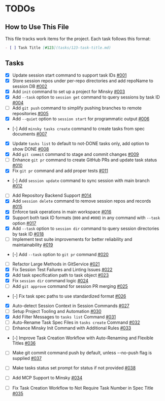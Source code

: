 # TODOs

## How to Use This File

This file tracks work items for the project. Each task follows this format:

```markdown
- [ ] Task Title [#123](tasks/123-task-title.md)
```

## Tasks

- [x] Update session start command to support task IDs [#001](tasks/001-update-session-start-task-id.md)
- [x] Store session repos under per-repo directories and add repoName to session DB [#002](tasks/002-per-repo-session-storage.md)
- [x] Add `init` command to set up a project for Minsky [#003](tasks/003-add-init-command.md)
- [x] Add `--task` option to `session get` command to query sessions by task ID [#004](tasks/004-add-task-option-to-session-get.md)
- [ ] Add `git push` command to simplify pushing branches to remote repositories [#005](tasks/005-add-git-push-command.md)
- [x] Add `--quiet` option to `session start` for programmatic output [#006](tasks/006-add-quiet-option-to-session-start.md)
- [-] Add `minsky tasks create` command to create tasks from spec documents [#007](tasks/007-add-tasks-create-command.md)
- [x] Update `tasks list` to default to not-DONE tasks only, add option to show DONE [#008](tasks/008-update-tasks-list-hide-done.md)
- [x] Add `git commit` command to stage and commit changes [#009](tasks/009-add-git-commit-command.md)
- [ ] Enhance `git pr` command to create GitHub PRs and update task status [#010](tasks/010-enhance-git-pr-command.md)
- [X] Fix `git pr` command and add proper tests [#011](tasks/011-fix-git-pr-command-and-add-proper-tests.md)
- [-] Add `session update` command to sync session with main branch [#012](tasks/012-add-session-update-command.md)
- [ ] Add Repository Backend Support [#014](tasks/014-add-repository-backend-support.md)
- [x] Add `session delete` command to remove session repos and records [#015](tasks/015-add-session-delete-command.md)
- [x] Enforce task operations in main workspace [#016](tasks/016-enforce-main-workspace-task-operations.md)
- [x] Support both task ID formats (`000` and `#000`) in any command with `--task` option [#017](tasks/017-support-task-id-format-in-task-option.md)
- [x] Add `--task` option to `session dir` command to query session directories by task ID [#018](tasks/018-add-task-option-to-session-dir.md)
- [ ] Implement test suite improvements for better reliability and maintainability [#019](tasks/019-implement-test-suite-improvements.md)
- [-] Add `--task` option to `git pr` command [#020](tasks/020-add-task-option-to-git-pr.md)
- [ ] Refactor Large Methods in GitService [#021](tasks/021-refactor-large-methods-in-git-service.md)
- [x] Fix Session Test Failures and Linting Issues [#022](tasks/022-fix-session-test-failures.md)
- [x] Add task specification path to task object [#023](tasks/023-add-task-spec-path-to-task-object.md)
- [x] Fix `session dir` command logic [#024](tasks/024-fix-session-dir-command-logic.md)
- [ ] Add `git approve` command for session PR merging [#025](tasks/025-add-git-approve-command.md)
- [-] Fix task spec paths to use standardized format [#026](tasks/026-fix-task-spec-paths.md)
- [x] Auto-detect Session Context in Session Commands [#027](tasks/027-autodetect-session-in-commands.md)
- [ ] Setup Project Tooling and Automation [#030](tasks/030-setup-project-tooling-and-automation.md)
- [x] Add Filter Messages to `tasks list` Command [#031](tasks/031-add-task-filter-messages.md)
- [ ] Auto-Rename Task Spec Files in `tasks create` Command [#032](tasks/032-auto-rename-task-spec-files.md)
- [ ] Enhance Minsky Init Command with Additional Rules [#033](tasks/033-enhance-init-command-with-additional-rules.md)
- [-] Improve Task Creation Workflow with Auto-Renaming and Flexible Titles [#036](tasks/036-improve-task-creation-workflow.md)
- [ ] Make git commit command push by default, unless --no-push flag is supplied [#037](tasks/037-git-commit-push-by-default.md)
- [ ] Make tasks status set prompt for status if not provided [#038](tasks/038-tasks-status-set-prompt.md)

- [ ] Add MCP Support to Minsky [#034](process/tasks/034-mcp-support.md)

- [ ] Fix Task Creation Workflow to Not Require Task Number in Spec Title [#035](process/tasks/035-task-create-title-workflow-fix.md)
